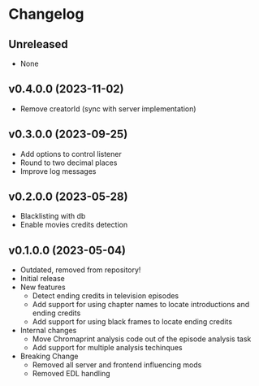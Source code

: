 # Changelog

## Unreleased

* None

## v0.4.0.0 (2023-11-02)

* Remove creatorId (sync with server implementation)

## v0.3.0.0 (2023-09-25)

* Add options to control listener
* Round to two decimal places
* Improve log messages

## v0.2.0.0 (2023-05-28)

* Blacklisting with db
* Enable movies credits detection

## v0.1.0.0 (2023-05-04)

* Outdated, removed from repository!
* Initial release
* New features
  * Detect ending credits in television episodes
  * Add support for using chapter names to locate introductions and ending credits
  * Add support for using black frames to locate ending credits
* Internal changes
  * Move Chromaprint analysis code out of the episode analysis task
  * Add support for multiple analysis techinques
* Breaking Change
  * Removed all server and frontend influencing mods
  * Removed EDL handling
